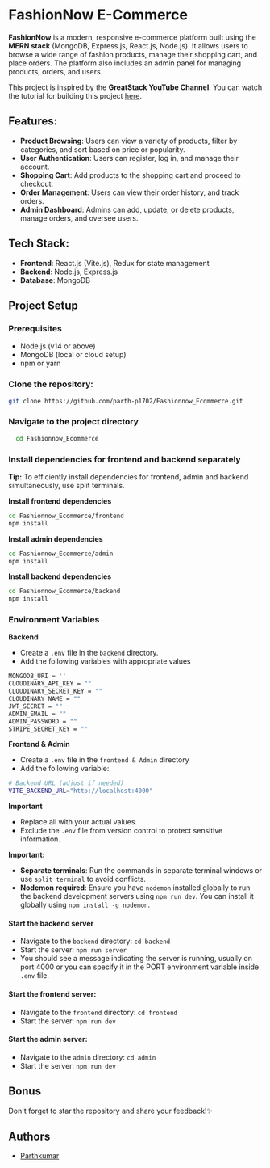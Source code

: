 
# FashionNow E-Commerce

**FashionNow** is a modern, responsive e-commerce platform built using the **MERN stack** (MongoDB, Express.js, React.js, Node.js). It allows users to browse a wide range of fashion products, manage their shopping cart, and place orders. The platform also includes an admin panel for managing products, orders, and users.

This project is inspired by the **GreatStack YouTube Channel**. You can watch the tutorial for building this project [here](https://youtu.be/7E6um7NGmeE?si=pBnEhqduhcVVInFC).

## Features:
- **Product Browsing**: Users can view a variety of products, filter by categories, and sort based on price or popularity.
- **User Authentication**: Users can register, log in, and manage their account.
- **Shopping Cart**: Add products to the shopping cart and proceed to checkout.
- **Order Management**: Users can view their order history, and track orders.
- **Admin Dashboard**: Admins can add, update, or delete products, manage orders, and oversee users.

## Tech Stack:
- **Frontend**: React.js (Vite.js), Redux for state management
- **Backend**: Node.js, Express.js
- **Database**: MongoDB

## **Project Setup**

### **Prerequisites**
- Node.js (v14 or above)
- MongoDB (local or cloud setup)
- npm or yarn

### **Clone the repository:**
```bash
git clone https://github.com/parth-p1702/Fashionnow_Ecommerce.git
```

### **Navigate to the project directory**
```bash
  cd Fashionnow_Ecommerce
```

### Install dependencies for frontend and backend separately
**Tip:** To efficiently install dependencies for frontend, admin and backend simultaneously, use split terminals.

**Install frontend dependencies**
```bash
cd Fashionnow_Ecommerce/frontend
npm install
```

**Install admin dependencies**
```bash
cd Fashionnow_Ecommerce/admin
npm install
```

**Install backend dependencies**
```bash
cd Fashionnow_Ecommerce/backend
npm install
```

### Environment Variables
**Backend**
- Create a `.env` file in the `backend` directory.
- Add the following variables with appropriate values

```bash
MONGODB_URI = ''    
CLOUDINARY_API_KEY = ""
CLOUDINARY_SECRET_KEY = ""
CLOUDINARY_NAME = ""
JWT_SECRET = ""
ADMIN_EMAIL = ""
ADMIN_PASSWORD = ""
STRIPE_SECRET_KEY = ""
```

**Frontend & Admin**
- Create a `.env` file in the `frontend & Admin` directory
- Add the following variable:
```bash
# Backend URL (adjust if needed)
VITE_BACKEND_URL="http://localhost:4000" 
```

**Important**
- Replace all with your actual values.
- Exclude the `.env` file from version control to protect sensitive information.

**Important:**

- **Separate terminals**: Run the commands in separate terminal windows or use `split terminal` to avoid conflicts.
- **Nodemon required**: Ensure you have `nodemon` installed globally to run the backend development servers using `npm run dev`. You can install it globally using `npm install -g nodemon`.

#### Start the backend server
- Navigate to the `backend` directory: `cd backend`
- Start the server: `npm run server`
- You should see a message indicating the server is running, usually on port 4000 or you can specify it in the PORT environment variable inside `.env` file.

#### Start the frontend server:
- Navigate to the `frontend` directory: `cd frontend`
- Start the server: `npm run dev`

#### Start the admin server:
- Navigate to the `admin` directory: `cd admin`
- Start the server: `npm run dev`

## **Bonus**
Don't forget to star the repository and share your feedback!✨

## Authors
- [Parthkumar](https://github.com/parth-p1702)

